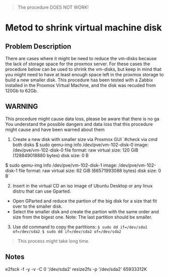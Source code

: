 
> The procedure DOES NOT WORK!

# Metod to shrink virtual machine disk

## Problem Description
There are cases where it might be need to reduce the vm-disks because the lack of storage space for the proxmox server.
For these cases the procedure below can be used to shrink the vm-disks, but keep in mind that you might need to have 
at least enough space left in the proxmox storage to build a new smaller disk.
This procedure has been tested with a Zabbix installed in the Proxmox Virtual Machine, and the disk was recuded from 
120Gb to 62Gb.

## WARNING
This procedure might cause data loss, please be aware that there is no ga
You understand the possible dangers and data loss that this procedure might cause and have been warned about them

1. Create a new disk with smaller size via Proxmox GUI
`#check via cmd both disks
$ sudo qemu-img info /dev/pve/vm-102-disk-0
image: /dev/pve/vm-102-disk-0
file format: raw
virtual size: 120 GiB (128849018880 bytes)
disk size: 0 B

$ sudo qemu-img info /dev/pve/vm-102-disk-1
image: /dev/pve/vm-102-disk-1
file format: raw
virtual size: 62 GiB (66571993088 bytes)
disk size: 0 B`

2. Insert in the virtual CD an iso image of Ubuntu Desktop or any linux distru that can use Gparted.
- Open GParted and reduce the partion of the big disk for a size that fit over to the smaller disk.
- Select the smaller disk and create the partion with the same order and size from the bigest one. Note: The last partition should be smaller.

3. Use dd command to copy the partitions:
`$ sudo dd if=/dev/sda1 of=/dev/sda2
$ sudo dd if=/dev/sda2 of=/dev/sda2`
> This process might take long time.

## Notes
e2fsck -f -y -v -C 0 '/dev/sda2'
resize2fs -p '/dev/sda2' 65933312K

